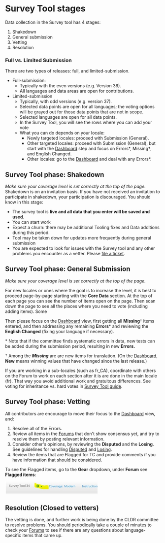 # Survey Tool stages

Data collection in the Survey tool has 4 stages:

1.  Shakedown
2.  General submission
3.  Vetting
4.  Resolution

### Full vs. Limited Submission

There are two types of releases: full, and limited-submission.

*   Full-submission:
    *   Typically with the even versions (e.g. Version 36).
    *   All languages and data areas are open for contributions.
*   Limited-submission
    *   Typically, with odd versions (e.g. version 37).
    *   Selected data points are open for all languages; the voting options will
        be grayed out for those data points that are not in scope.
    *   Selected languages are open for all data points.
    *   In the Survey Tool, you will see the rows where you can add your vote
    *   What you can do depends on your locale:
        *   Newly targeted locales: proceed with Submission (General).
        *   Other targeted locales: proceed with Submission (General), but start
            with the
            [Dashboard](http://cldr.unicode.org/translation/getting-started/guide#TOC-Dashboard)
            step and focus on Errors\*, Missing†, and English Changed.
        *   Other locales: go to the
            [Dashboard](http://cldr.unicode.org/translation/getting-started/guide#TOC-Dashboard)
            and deal with any Errors\*.

## Survey Tool phase: Shakedown

*Make sure your coverage level is set correctly at the top of the page.*
Shakedown is on an invitation basis. If you have not received an invitation to
participate in shakedown, your participation is discouraged.
You should know in this stage:

*   The survey tool is **live and all data that you enter will be saved and
    used**.
*   You can start work
*   Expect a churn: there may be additional Tooling fixes and Data additions
    during this period.
*   Tool may be taken down for updates more frequently during general submission
*   You are expected to look for issues with the Survey tool and any other
    problems you encounter as a vetter. Please [file a
    ticket](http://unicode.org/cldr/trac/newticket).

## Survey Tool phase: General Submission

*Make sure your coverage level is set correctly at the top of the page.*

For new locales or ones where the goal is to increase the level, it is best to
proceed page-by-page starting with the **Core Data** section. At the top of each
page you can see the number of items open on the page. Then scan down the page
to see all the places where you need to vote (including adding items). Some

Then please focus on the
[Dashboard](http://cldr.unicode.org/translation/getting-started/guide#TOC-Dashboard)
view, first getting all **Missing**† items entered, and then addressing any
remaining **Errors**\* and reviewing the **English Changed** (fixing your
language if necessary).

\* Note that if the committee finds systematic errors in data, new tests can be
added during the submission period, resulting in new **Errors.**

† Among the ***Missing*** are are new items for translation. (On the
[Dashboard](http://cldr.unicode.org/translation/getting-started/guide#TOC-Dashboard),
**New** means winning values that have changed since the last release.)

If you are working in a sub-locales (such as fr_CA), coordinate with others on
the Forum to work on each section after it is are done in the main locale (fr).
That way you avoid additional work and gratuitous differences. See voting for
inheritance vs. hard votes in [Survey Tool
guide](http://cldr.unicode.org/index/survey-tool/guide#TOC-Inheritance).

## Survey Tool phase: Vetting

All contributors are encourage to move their focus to the
[Dashboard](http://cldr.unicode.org/translation/getting-started/guide#TOC-Dashboard)
view, and:

1.  Resolve all of the Errors.
2.  Review all items in the
    [Forums](http://cldr.unicode.org/translation/getting-started/guide#TOC-Forum)
    that don't show consensus yet, and try to resolve them by posting relevant
    information.
3.  Consider other's opinions, by reviewing the **Disputed** and the **Losing**.
    See guidelines for handling
    [Disputed](http://cldr.unicode.org/translation/getting-started/guide#TOC-Disputed)
    and
    [Losing](http://cldr.unicode.org/translation/getting-started/guide#TOC-Losing).
4.  Review the items that are Flagged for TC and provide comments if you have
    information that should be considered.

To see the Flagged items, go to the **Gear** dropdown, under **Forum** see
**Flagged items**:

![image](gear.PNG)

## Resolution (Closed to vetters)

The vetting is done, and further work is being done by the CLDR committee to
resolve problems. You should periodically take a couple of minutes to check your
[Forums](http://cldr.unicode.org/index/survey-tool/guide#TOC-Forum) to see if
there are any questions about language-specific items that came up.
